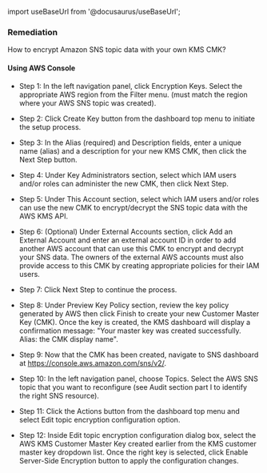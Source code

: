 import useBaseUrl from '@docusaurus/useBaseUrl';

### Remediation
How to encrypt Amazon SNS topic data with your own KMS CMK?

#### Using AWS Console

- Step 1: In the left navigation panel, click Encryption Keys. Select the appropriate AWS region from the Filter menu.
	(must match the region where your AWS SNS topic was created).

- Step 2: Click Create Key button from the dashboard top menu to initiate the setup process.

- Step 3: In the Alias (required) and Description fields, enter a unique name (alias) and a description for your new KMS CMK, then click the Next Step button.

- Step 4: Under Key Administrators section, select which IAM users and/or roles can administer the new CMK, then click Next Step.

- Step 5: Under This Account section, select which IAM users and/or roles can use the new CMK to encrypt/decrypt the SNS topic data with the AWS KMS API.

- Step 6: (Optional) Under External Accounts section, click Add an External Account and enter an external account ID in order to add another AWS account that can use this CMK to encrypt and decrypt your SNS data. The owners of the external AWS accounts must also provide access to this CMK by creating appropriate policies for their IAM users.

- Step 7: Click Next Step to continue the process.

- Step 8: Under Preview Key Policy section, review the key policy generated by AWS then click Finish to create your new Customer Master Key (CMK). Once the key is created, the KMS dashboard will display a confirmation message: "Your master key was created successfully. Alias: the CMK display name".

- Step 9: Now that the CMK has been created, navigate to SNS dashboard at https://console.aws.amazon.com/sns/v2/.

- Step 10: In the left navigation panel, choose Topics. Select the AWS SNS topic that you want to reconfigure (see Audit section part I to identify the right SNS resource).

- Step 11: Click the Actions button from the dashboard top menu and select Edit topic encryption configuration option.

- Step 12: Inside Edit topic encryption configuration dialog box, select the AWS KMS Customer Master Key created earlier from the KMS customer master key dropdown list. Once the right key is selected, click Enable Server-Side Encryption button to apply the configuration changes.
